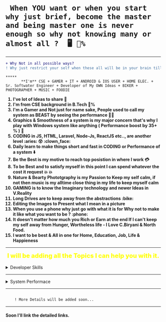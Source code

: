 # ` When YOU want or when you start why just brief, become the master and being master one is never enough so why not knowing many or almost all ?  🖥️ 💯%`

---

```diff
+ Why Not in all possible ways?
! Why just restrict your self when these all will be in your brain till your life end and you'll be Master for all time in all cases 🤩 🖥️
```

```
*****
       **I'm** CSE + GAMER + IT + ANDROID & IOS USER + HOME ELEC. + Sr. Softwater Engineer + Developer of My OWN Ideas + BIKER + PHOTOGRAPHER + MUSIC + FOODIE 
```

<section>
    <ol style="font-weight:700">
        <li> I've lot of Ideas to share 🧠</li>
        <li> I'm from CSE background in B.Tech  💯% </li>
        <li> I'm a Gamer and Not just for name sake, People used to call my system as BEAST by seeing the performance 🥇🥇</li>
        <li> Graphics & Smoothness of a system is my major concern that's why I play with Windows system like anything ( Performance boost by 35+ % ) 🧭 </li>
        <li> CODING in JS, HTML, Laravel, Node-Js, ReactJS etc.., are another level :aries: 😵 :clown_face:</li>
        <li> Daily learn to make things short and fast in CODING or Performance of a system ⬇️</li>
        <li> Be the Best is my motive to reach top posistion in where I work 💳 </li>
        <li> To be Best and to satisfy myself in this point I can spend whatever the cost it request 💥 💥</li>
        <li>Nature & Bearty Phototgraphy is my Passion to Keep my self calm, if not then music is my alltime close thing in my life to keep myself calm</li>
        <li> GAMING is to know the Imaginary technology and newer Ideas in V.Reality </li>
        <li> Long Drives are to keep away from the abstractions :bike:</li>
        <li>Editing the Images to Present what I mean in a picture </li>
        <li>When you use a phone why just go with what it is for Why not to make it like what you want to be ? :phone: </li>
        <li>It doesn't matter how much you Rich or Earn at the end If I can't keep my self away from Hunger, Wortheless life - I Love C.Biryani & North Food. </li>
        <li> I want to be best & All in one for Home, Education, Job, Life & Happieness</li>
    </ol>
</section>

<!--  The Result would be looking some thing like below -->

---

<div style="text-align:center;font-weight:800;font-size:20px;color:yellow" align="center">I will be adding all the Topics I can help you with it. </div>
<br />


<details>
<summary>
   Developer Skills
</summary>

<div style="text-align:center;font-weight:800;font-size:18px;color:blue" align="center">Algo's are most Important than Language in development </div>

 ***
```diff
    + HTML, CSS, JS  - Basics & Imaginations and Ideas collection for Web visual
```
***
```code
    ! BootStrap, SCSS, Node JS, Laravel, React JS, NestJS, TypeScript, Mongo, MySQL, Redis, Advanced JacaScript  
```
***
```diff
    # Mastering ReadMe File, Customising GitHub Profile, Making Awesome Resume, Building skills in Tech. & Non-tech.
```
***
```diff
    ! Developer tool of web browser, Testing a web-site or a particular page, VS Code Customization, Vs Code Mastering for better and fast Coding
```
***
```diff
    + Styling a web with Adavenced of SCSS and web Responsiveness, Web Page Load Flow explanations, Boosting the page Load and securing the code, and JS for responsiveness to **take you from basic UX dev. to Complete UX dev.**
```
***
```diff
    ! Plugins knowledge & Plugin Customization & 

    ! Most important is, Creating own Plugin, Package, Modules, Interfaces, Helper and lot more in code
```

***
```diff
    ! Advanced 

    + Time Complexity - Result, Boosting Performance
    + Testing - Result, Not to break Old Test cases 
    + Automation - Result, Not to miss updating 
    + Test Automation - Result, To Reduce the burden of Handling Testing.
    ! Performace Testing - Result, To Break or to check the Peak performance of an Application
    ! Advanced JS - Result, to make CODE smooth like never before
    ! New Standard - Result, Looks Fresh always and clean
    * Structuring - Result, Improved and Soft Coding process

    * Code Comments - Result, Reduces the seperate Doc about the code and Reduces time for freshers
```

</details>

*** 
<details>
<summary>
    System Performace
</summary>

```diff
    ! `At the End of Learning or beginnig to learn if you've support or not from other sources isn't make much problem to your future steps - 

    but,


    * System plays a major Role 

    + Buy a Better Configured Laptop/System 

                or
    ! I'll help to increase the performance which is better enough for CODING & GAMING as well.. almost 30+% hike in Performance

```

---
```diff
    ! Removnig un-wanted applications

    ! Removing un wanted and disk usage windows services

    ! Removing windows bloatware / trackers

    ! Improving disc utilization from 100% to ~10 - 15 % 

    ! Extending the  RAM or V.RAM
```

---
```diff
    + Configuring Developer Tool for best performance

    ! Deleting unnecessasary services as one dev.tool is not only for single lang.

    * Loading dev tool with required Repos to Save time for quick Coding.
```

</details>

***
```diff

    ! More Details will be added soon...

````


***
#### Soon I'll link the detailed links.

<!-- h1: 32px, h2: 24px, h3: 18.72px, h4: 16px, h5: 13.28px, h6: 12px -->
